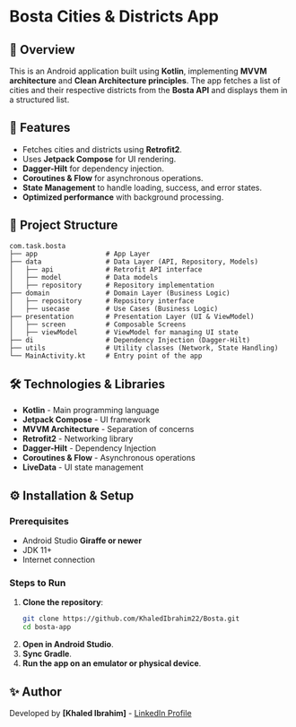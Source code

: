 # Bosta Cities & Districts App

## 📌 Overview
This is an Android application built using **Kotlin**, implementing **MVVM architecture** and **Clean Architecture principles**.
The app fetches a list of cities and their respective districts from the **Bosta API** and displays them in a structured list.

## 🚀 Features
- Fetches cities and districts using **Retrofit2**.
- Uses **Jetpack Compose** for UI rendering.
- **Dagger-Hilt** for dependency injection.
- **Coroutines & Flow** for asynchronous operations.
- **State Management** to handle loading, success, and error states.
- **Optimized performance** with background processing.

## 📂 Project Structure
```
com.task.bosta
├── app                 # App Layer
├── data                # Data Layer (API, Repository, Models)
│   ├── api             # Retrofit API interface
│   ├── model           # Data models
│   ├── repository      # Repository implementation
├── domain              # Domain Layer (Business Logic)
│   ├── repository      # Repository interface
│   ├── usecase         # Use Cases (Business Logic)
├── presentation        # Presentation Layer (UI & ViewModel)
│   ├── screen          # Composable Screens
│   ├── viewModel       # ViewModel for managing UI state
├── di                  # Dependency Injection (Dagger-Hilt)
├── utils               # Utility classes (Network, State Handling)
└── MainActivity.kt     # Entry point of the app
```

## 🛠️ Technologies & Libraries
- **Kotlin** - Main programming language
- **Jetpack Compose** - UI framework
- **MVVM Architecture** - Separation of concerns
- **Retrofit2** - Networking library
- **Dagger-Hilt** - Dependency Injection
- **Coroutines & Flow** - Asynchronous operations
- **LiveData** - UI state management

## ⚙️ Installation & Setup
### Prerequisites
- Android Studio **Giraffe or newer**
- JDK 11+
- Internet connection

### Steps to Run
1. **Clone the repository**:
   ```sh
   git clone https://github.com/KhaledIbrahim22/Bosta.git
   cd bosta-app
   ```
2. **Open in Android Studio**.
3. **Sync Gradle**.
4. **Run the app on an emulator or physical device**.

## ✨ Author
Developed by **[Khaled Ibrahim]** - [LinkedIn Profile](https://github.com/KhaledIbrahim22)

